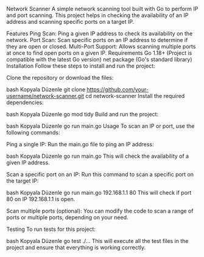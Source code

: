 Network Scanner
A simple network scanning tool built with Go to perform IP and port scanning. This project helps in checking the availability of an IP address and scanning specific ports on a target IP.

Features
Ping Scan: Ping a given IP address to check its availability on the network.
Port Scan: Scan specific ports on an IP address to determine if they are open or closed.
Multi-Port Support: Allows scanning multiple ports at once to find open ports on a given IP.
Requirements
Go 1.18+ (Project is compatible with the latest Go version)
net package (Go's standard library)
Installation
Follow these steps to install and run the project:

Clone the repository or download the files:

bash
Kopyala
Düzenle
git clone https://github.com/your-username/network-scanner.git
cd network-scanner
Install the required dependencies:

bash
Kopyala
Düzenle
go mod tidy
Build and run the project:

bash
Kopyala
Düzenle
go run main.go
Usage
To scan an IP or port, use the following commands:

Ping a single IP: Run the main.go file to ping an IP address:

bash
Kopyala
Düzenle
go run main.go
This will check the availability of a given IP address.

Scan a specific port on an IP: Run this command to scan a specific port on the target IP:

bash
Kopyala
Düzenle
go run main.go 192.168.1.1 80
This will check if port 80 on IP 192.168.1.1 is open.

Scan multiple ports (optional): You can modify the code to scan a range of ports or multiple ports, depending on your need.

Testing
To run tests for this project:

bash
Kopyala
Düzenle
go test ./...
This will execute all the test files in the project and ensure that everything is working correctly.
